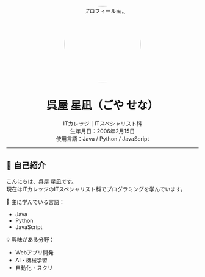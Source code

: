 <!-- 画像を表示 -->
<p align="center">
  <img src="https://example.com/your-image.jpg" alt="プロフィール画像" width="200" style="border-radius: 50%;">
</p>

<h1 align="center">呉屋 星凪（ごや せな）</h1>

<p align="center">
  ITカレッジ｜ITスペシャリスト科<br>
  生年月日：2006年2月15日<br>
  使用言語：Java / Python / JavaScript
</p>

---

## 👋 自己紹介

こんにちは、呉屋 星凪です。  
現在はITカレッジのITスペシャリスト科でプログラミングを学んでいます。

📌 主に学んでいる言語：
- Java
- Python
- JavaScript

💡 興味がある分野：
- Webアプリ開発
- AI・機械学習
- 自動化・スクリ
